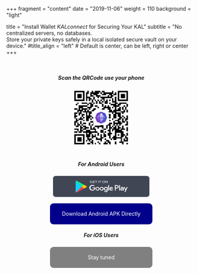 +++
fragment = "content"
date = "2019-11-06"
weight = 110
background = "light"

title = "Install Wallet _KALconnect_ for Securing Your KAL"
subtitle = "No centralized servers, no databases.<br/>Store your private keys safely in a local isolated secure vault on your device."
#title_align = "left" # Default is center, can be left, right or center
+++

<style>
.hide_on_mobile {
  display: block;
}

@media only screen and (max-width: 768px) {
  .hide_on_mobile {
    display: none;
  }
}
</style>

<div style="text-align: center;" >
<br/>

<div class="hide_on_mobile">
  <h5> Scan the QRCode use your phone </h5>
  <img src="/en/images/download-wallet-en.png" width="150px">
  <br/>
  <br/>
</div>

<h5> For Android Users </h5>
<a href="https://play.google.com/store/apps/details?id=io.kalscan.kalconnect">
  <img src="/en/images/google_play@2x.png" width="256px">
</a>

<p/>

<div style="background-color: darkblue; width: 256px; border-radius: 0.6rem; padding-left:0.5rem; padding-right:0.5rem; padding-top: 1rem; padding-bottom: 1rem; text-align: center; line-height:1.5rem; display: inline-block;">
  <a href="https://github.com/kaleidochain/kallet/releases/download/v1.0.0/KALconnect-v1.0.0.apk" style="color:white; text-decoration:none; font-size:14px" target="_blank">
    Download Android APK Directly<br/>
    
  </a>
</div>

<br/>


<h5> For iOS Users </h5>
<!--a href="https://play.google.com/store/apps/details?id=io.kalscan.kalconnect">
  <img src="/en/images/app_store@2x.png" width="256px">
</a-->

<p/>

<!--div style="background-color: darkblue; width: 256px; border-radius: 0.6rem; padding-left:0.5rem; padding-right:0.5rem; padding-top: 1rem; padding-bottom: 1rem; text-align: center; line-height:1.5rem; display: inline-block;">
  <a href="https://testflight.apple.com/join/mjobfVml" style="color:white; text-decoration:none; font-size:14px; " target="_blank">
    Download Apple APP Directly<br/>
    
  </a>
</div-->

<div style="background-color: gray; width: 256px; border-radius: 0.6rem; padding-left:0.5rem; padding-right:0.5rem; padding-top: 1rem; padding-bottom: 1rem; text-align: center; line-height:1.5rem; display: inline-block;">
  <a  style="color:white; text-decoration:none; font-size:14px; ">
    Stay tuned
  </a>
</div>

</div>
